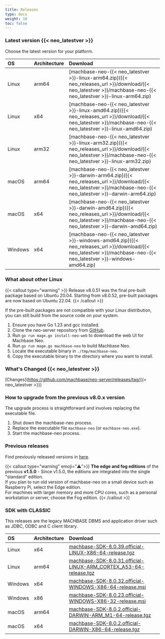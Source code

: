 ```yaml
---
title: Releases
type: docs
weight: 10
toc: false
---
```



### Latest version {{< neo_latestver >}}

Choose the latest version for your platform.

| OS         | Architecture   |  Download |
|:-----------|:---------------|:----------|
| Linux      | arm64          | [machbase-neo-{{< neo_latestver >}}-linux-arm64.zip]({{< neo_releases_url >}}/download/{{< neo_latestver >}}/machbase-neo-{{< neo_latestver >}}-linux-arm64.zip)   |
| Linux      | x64            | [machbase-neo-{{< neo_latestver >}}-linux-amd64.zip]({{< neo_releases_url >}}/download/{{< neo_latestver >}}/machbase-neo-{{< neo_latestver >}}-linux-amd64.zip)   |
| Linux      | arm32          | [machbase-neo-{{< neo_latestver >}}-linux-arm32.zip]({{< neo_releases_url >}}/download/{{< neo_latestver >}}/machbase-neo-{{< neo_latestver >}}-linux-arm32.zip)   |
| macOS      | arm64          | [machbase-neo-{{< neo_latestver >}}-darwin-arm64.zip]({{< neo_releases_url >}}/download/{{< neo_latestver >}}/machbase-neo-{{< neo_latestver >}}-darwin-arm64.zip) |
| macOS      | x64            | [machbase-neo-{{< neo_latestver >}}-darwin-amd64.zip]({{< neo_releases_url >}}/download/{{< neo_latestver >}}/machbase-neo-{{< neo_latestver >}}-darwin-amd64.zip) |
| Windows    | x64     | [machbase-neo-{{< neo_latestver >}}-windows-amd64.zip]({{< neo_releases_url >}}/download/{{< neo_latestver >}}/machbase-neo-{{< neo_latestver >}}-windows-amd64.zip) |

### What about other Linux
{{< callout type="warning" >}}
Release v8.0.51 was the final pre-built package based on Ubuntu 20.04. Starting from v8.0.52, pre-built packages are now based on Ubuntu 22.04.
{{< /callout >}}

If the pre-built packages are not compatible with your Linux distribution, you can still build from the source code on your system.

1. Ensure you have Go 1.23 and gcc installed.
2. Clone the neo-server repository from [GitHub](https://github.com/machbase/neo-server).
3. Run `go run mage.go install-neo-web` to download the web UI for Machbase Neo.
4. Run `go run mage.go machbase-neo` to build Machbase Neo.
5. Locate the executable binary in `./tmp/machbase-neo`.
6. Copy the executable binary to the directory where you want to install.

### What's Changed {{< neo_latestver >}}

[Changes](https://github.com/machbase/neo-server/releases/tag/{{< neo_latestver >}})

### How to upgrade from the previous v8.0.x version

The upgrade process is straightforward and involves replacing the executable file.

1. Shut down the machbase-neo process.
2. Replace the executable file `machbase-neo` (or `machbase-neo.exe`).
3. Start the machbase-neo process.

### Previous releases

Find previously released versions in [here](https://github.com/machbase/neo-server/releases).


{{< callout type="warning" emoji="⚠️">}}
**The edge and fog editions** of the previous **v1.5.0** -
Since v1.5.0, the editions are integrated into the single "standard" edition.<br/>
If you plan to run old version of machbase-neo on a small device such as Raspberry Pi, select the Edge edition.<br/>
For machines with larger memory and more CPU cores, such as a personal workstation or server, choose the Fog edition.
{{< /callout >}}

### SDK with CLASSIC

This releases are the legacy MACHBASE DBMS and application driver such as JDBC, ODBC and C client library.

| OS         | Architecture   |  Download |
|:-----------|:---------------|:----------|
| Linux      | x64            | [machbase-SDK-8.0.39.official-LINUX-X86-64-release.tgz](https://github.com/machbase/packages/releases/download/8.0.39/machbase-SDK-8.0.39.official-LINUX-X86-64-release.tgz) |
| Linux      | arm64          | [machbase-SDK-8.0.31.official-LINUX-ARM_CORTEX_A53-64-release.tgz](https://github.com/machbase/packages/releases/download/8.0.31/machbase-SDK-8.0.31.official-LINUX-ARM_CORTEX_A53-64-release.tgz) |
| Windows    | x64            | [machbase-SDK-8.0.32.official-WINDOWS-X86-64-release.msi](https://github.com/machbase/packages/releases/download/8.0.32/machbase-SDK-8.0.32.official-WINDOWS-X86-64-release.msi)
| Windows    | x86            | [machbase-SDK-8.0.23.official-WINDOWS-X86-32-release.msi](https://github.com/machbase/packages/releases/download/8.0.23/machbase-SDK-8.0.23.official-WINDOWS-X86-32-release.msi) |
| macOS      | arm64          | [machbase-SDK-8.0.2.official-DARWIN-ARM_M1-64-release.tgz](https://github.com/machbase/packages/releases/download/8.0.2/machbase-SDK-8.0.2.official-DARWIN-ARM_M1-64-release.tgz) |
| macOS      | x64            | [machbase-SDK-8.0.2.official-DARWIN-X86-64-release.tgz](https://github.com/machbase/packages/releases/download/8.0.2/machbase-SDK-8.0.2.official-DARWIN-X86-64-release.tgz) |